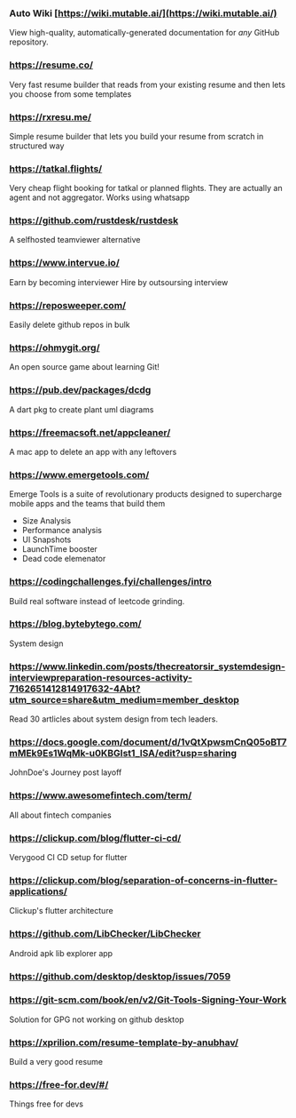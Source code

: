 ### Auto Wiki [https://wiki.mutable.ai/](https://wiki.mutable.ai/)

View high-quality, automatically-generated documentation for *any* GitHub repository.

### https://resume.co/

Very fast resume builder that reads from your existing resume and  then lets you choose from some templates

### https://rxresu.me/

Simple resume builder that lets you build your resume from scratch in structured way

### https://tatkal.flights/
Very cheap flight booking for tatkal or planned flights. They are actually an agent and not aggregator.
Works using whatsapp

### https://github.com/rustdesk/rustdesk

A selfhosted teamviewer alternative

### https://www.intervue.io/

Earn by becoming interviewer
Hire by outsoursing interview

### https://reposweeper.com/

Easily delete github repos in bulk

### https://ohmygit.org/

An open source game about learning Git!

### https://pub.dev/packages/dcdg

A dart pkg to create plant uml diagrams 


### https://freemacsoft.net/appcleaner/

A mac app to delete an app with any leftovers

### https://www.emergetools.com/

Emerge Tools is a suite of revolutionary products designed to
supercharge mobile apps and the teams that build them

- Size Analysis
- Performance analysis
- UI Snapshots
- LaunchTime booster
- Dead code elemenator

### https://codingchallenges.fyi/challenges/intro

Build real software instead of leetcode grinding.

### https://blog.bytebytego.com/

System design

### https://www.linkedin.com/posts/thecreatorsir_systemdesign-interviewpreparation-resources-activity-7162651412814917632-4Abt?utm_source=share&utm_medium=member_desktop

Read 30 artlicles about system design from tech leaders.

### https://docs.google.com/document/d/1vQtXpwsmCnQ05oBT7mMEk9Es1WqMk-u0KBGIst1_lSA/edit?usp=sharing

JohnDoe's Journey post layoff

### https://www.awesomefintech.com/term/

All about fintech companies

### https://clickup.com/blog/flutter-ci-cd/

Verygood CI CD setup for flutter

### https://clickup.com/blog/separation-of-concerns-in-flutter-applications/

Clickup's flutter architecture

### https://github.com/LibChecker/LibChecker

Android apk lib explorer app

### https://github.com/desktop/desktop/issues/7059
### https://git-scm.com/book/en/v2/Git-Tools-Signing-Your-Work

Solution for GPG not working on github desktop

### https://xprilion.com/resume-template-by-anubhav/

Build a very good resume 

### https://free-for.dev/#/

Things free for devs